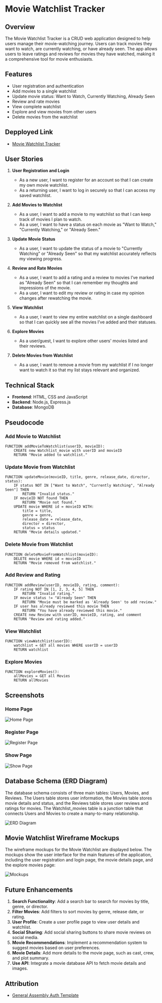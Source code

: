 # Movie Watchlist Tracker

## Overview
The Movie Watchlist Tracker is a CRUD web application designed to help users manage their movie-watching journey. Users can track movies they want to watch, are currently watching, or have already seen. The app allows users to leave ratings and reviews for movies they have watched, making it a comprehensive tool for movie enthusiasts.

## Features
- User registration and authentication
- Add movies to a single watchlist
- Update movie status: Want to Watch, Currently Watching, Already Seen
- Review and rate movies
- View complete watchlist
- Explore and view movies from other users
- Delete movies from the watchlist

## Depployed Link
- [Movie Watchlist Tracker](https://movie-watchlist-app-336ac2ca21a2.herokuapp.com)

## User Stories

1. **User Registration and Login**
   - As a new user, I want to register for an account so that I can create my own movie watchlist.
   - As a returning user, I want to log in securely so that I can access my saved watchlist.

2. **Add Movies to Watchlist**
   - As a user, I want to add a movie to my watchlist so that I can keep track of movies I plan to watch.
   - As a user, I want to have a status on each movie as "Want to Watch," "Currently Watching," or "Already Seen."

3. **Update Movie Status**
   - As a user, I want to update the status of a movie to "Currently Watching" or "Already Seen" so that my watchlist accurately reflects my viewing progress.

4. **Review and Rate Movies**
   - As a user, I want to add a rating and a review to movies I’ve marked as "Already Seen" so that I can remember my thoughts and impressions of the movie.
   - As a user, I want to edit my review or rating in case my opinion changes after rewatching the movie.

5. **View Watchlist**
   - As a user, I want to view my entire watchlist on a single dashboard so that I can quickly see all the movies I’ve added and their statuses.

6. **Explore Movies**
   - As a user/guest, I want to explore other users' movies listed and their reviews.

7. **Delete Movies from Watchlist**
   - As a user, I want to remove a movie from my watchlist if I no longer want to watch it so that my list stays relevant and organized.

## Technical Stack
- **Frontend**: HTML, CSS and JavaScript
- **Backend**: Node.js, Express.js
- **Database**: MongoDB

## Pseudocode

### **Add Movie to Watchlist**
```plaintext
FUNCTION addMovieToWatchlist(userID, movieID):
    CREATE new Watchlist_movie with userID and movieID
    RETURN "Movie added to watchlist."  
```

### **Update Movie from Watchlist**
```plaintext
FUNCTION updateMovie(movieID, title, genre, release_date, director, status):
    IF status NOT IN ["Want to Watch", "Currently Watching", "Already Seen"] THEN
        RETURN "Invalid status."
    IF movieID NOT found THEN
        RETURN "Movie not found."
    UPDATE movie WHERE id = movieID WITH:
        title = title,
        genre = genre,
        release_date = release_date,
        director = director,
        status = status
    RETURN "Movie details updated."
```

### **Delete Movie from Watchlist**
```plaintext
FUNCTION deleteMovieFromWatchlist(movieID):
    DELETE movie WHERE id = movieID
    RETURN "Movie removed from watchlist."
```

### **Add Review and Rating**
```plaintext
FUNCTION addReview(userID, movieID, rating, comment):
    IF rating NOT IN [1, 2, 3, 4, 5] THEN
        RETURN "Invalid rating."
    IF movie status != "Already Seen" THEN
        RETURN "Movie must be marked as 'Already Seen' to add review."
    IF user has already reviewed this movie THEN
        RETURN "You have already reviewed this movie."
    CREATE new Review with userID, movieID, rating, and comment
    RETURN "Review and rating added."
```

### **View Watchlist**
```plaintext
FUNCTION viewWatchlist(userID):
    watchlist = GET all movies WHERE userID = userID
    RETURN watchlist
```

### **Explore Movies**
```plaintext
FUNCTION exploreMovies():
    allMovies = GET all Movies
    RETURN allMovies
```

## Screenshots

### **Home Page**
![Home Page](resources/Homepage.png)

### **Register Page**
![Register Page](resources/Register.png)

### **Show Page**
![Show Page](resources/Show.png)


## Database Schema (ERD Diagram)
The database schema consists of three main tables: Users, Movies, and Reviews. The Users table stores user information, the Movies table stores movie details and status, and the Reviews table stores user reviews and ratings for movies. The Watchlist_movies table is a junction table that connects Users and Movies to create a many-to-many relationship.

![ERD Diagram](resources/ERD.png)


## Movie Watchlist Wireframe Mockups
The wireframe mockups for the Movie Watchlist are displayed below. The mockups show the user interface for the main features of the application, including the user registration and login page, the movie details page, and the explore movies page:

![Mockups](resources/Mockups.png)


## Future Enhancements

1. **Search Functionality**: Add a search bar to search for movies by title, genre, or director.
2. **Filter Movies**: Add filters to sort movies by genre, release date, or rating.
3. **User Profile**: Create a user profile page to view user details and watchlist.
4. **Social Sharing**: Add social sharing buttons to share movie reviews on social media.
5. **Movie Recommendations**: Implement a recommendation system to suggest movies based on user preferences.
6. **Movie Details**: Add more details to the movie page, such as cast, crew, and plot summary.
7. **Use API**: Integrate a movie database API to fetch movie details and images.



## Attribution
- [General Assembly Auth Template](https://github.com/SEB-1-Bahrain/instructor-men-auth.git)
